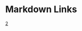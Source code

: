 # Markdown Links

[2](https://curriculum.laboratoria.la/es/topics/javascript/02-flow-control/03-functions)
